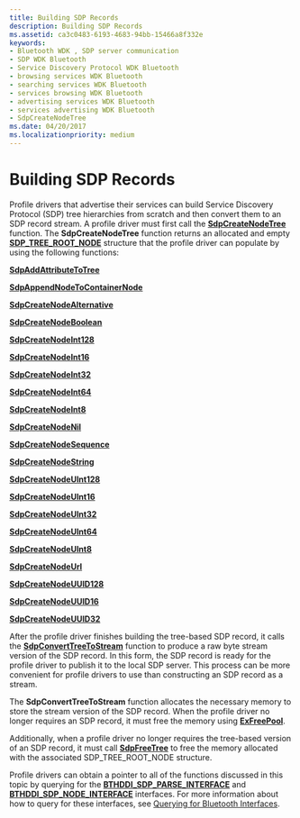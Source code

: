 ```yaml
---
title: Building SDP Records
description: Building SDP Records
ms.assetid: ca3c0483-6193-4683-94bb-15466a8f332e
keywords:
- Bluetooth WDK , SDP server communication
- SDP WDK Bluetooth
- Service Discovery Protocol WDK Bluetooth
- browsing services WDK Bluetooth
- searching services WDK Bluetooth
- services browsing WDK Bluetooth
- advertising services WDK Bluetooth
- services advertising WDK Bluetooth
- SdpCreateNodeTree
ms.date: 04/20/2017
ms.localizationpriority: medium
---
```


# Building SDP Records


Profile drivers that advertise their services can build Service Discovery Protocol (SDP) tree hierarchies from scratch and then convert them to an SDP record stream. A profile driver must first call the [**SdpCreateNodeTree**](https://docs.microsoft.com/windows-hardware/drivers/ddi/content/sdplib/nf-sdplib-sdpcreatenodetree) function. The **SdpCreateNodeTree** function returns an allocated and empty [**SDP\_TREE\_ROOT\_NODE**](https://docs.microsoft.com/windows-hardware/drivers/ddi/content/sdpnode/ns-sdpnode-_sdp_tree_root_node) structure that the profile driver can populate by using the following functions:

[**SdpAddAttributeToTree**](https://docs.microsoft.com/windows-hardware/drivers/ddi/content/sdplib/nf-sdplib-sdpaddattributetotree)

[**SdpAppendNodeToContainerNode**](https://docs.microsoft.com/windows-hardware/drivers/ddi/content/sdplib/nf-sdplib-sdpappendnodetocontainernode)

[**SdpCreateNodeAlternative**](https://docs.microsoft.com/windows-hardware/drivers/ddi/content/sdplib/nf-sdplib-sdpcreatenodealternative)

[**SdpCreateNodeBoolean**](https://docs.microsoft.com/windows-hardware/drivers/ddi/content/sdplib/nf-sdplib-sdpcreatenodeboolean)

[**SdpCreateNodeInt128**](https://docs.microsoft.com/windows-hardware/drivers/ddi/content/sdplib/nf-sdplib-sdpcreatenodeint128)

[**SdpCreateNodeInt16**](https://docs.microsoft.com/windows-hardware/drivers/ddi/content/sdplib/nf-sdplib-sdpcreatenodeint16)

[**SdpCreateNodeInt32**](https://docs.microsoft.com/windows-hardware/drivers/ddi/content/sdplib/nf-sdplib-sdpcreatenodeint32)

[**SdpCreateNodeInt64**](https://docs.microsoft.com/windows-hardware/drivers/ddi/content/sdplib/nf-sdplib-sdpcreatenodeint64)

[**SdpCreateNodeInt8**](https://docs.microsoft.com/windows-hardware/drivers/ddi/content/sdplib/nf-sdplib-sdpcreatenodeint8)

[**SdpCreateNodeNil**](https://docs.microsoft.com/windows-hardware/drivers/ddi/content/sdplib/nf-sdplib-sdpcreatenodenil)

[**SdpCreateNodeSequence**](https://docs.microsoft.com/windows-hardware/drivers/ddi/content/sdplib/nf-sdplib-sdpcreatenodesequence)

[**SdpCreateNodeString**](https://docs.microsoft.com/windows-hardware/drivers/ddi/content/sdplib/nf-sdplib-sdpcreatenodestring)

[**SdpCreateNodeUInt128**](https://docs.microsoft.com/windows-hardware/drivers/ddi/content/sdplib/nf-sdplib-sdpcreatenodeuint128)

[**SdpCreateNodeUInt16**](https://docs.microsoft.com/windows-hardware/drivers/ddi/content/sdplib/nf-sdplib-sdpcreatenodeuint16)

[**SdpCreateNodeUInt32**](https://docs.microsoft.com/windows-hardware/drivers/ddi/content/sdplib/nf-sdplib-sdpcreatenodeuint32)

[**SdpCreateNodeUInt64**](https://docs.microsoft.com/windows-hardware/drivers/ddi/content/sdplib/nf-sdplib-sdpcreatenodeuint64)

[**SdpCreateNodeUInt8**](https://docs.microsoft.com/windows-hardware/drivers/ddi/content/sdplib/nf-sdplib-sdpcreatenodeuint8)

[**SdpCreateNodeUrl**](https://docs.microsoft.com/windows-hardware/drivers/ddi/content/sdplib/nf-sdplib-sdpcreatenodeurl)

[**SdpCreateNodeUUID128**](https://docs.microsoft.com/windows-hardware/drivers/ddi/content/sdplib/nf-sdplib-sdpcreatenodeuuid128)

[**SdpCreateNodeUUID16**](https://docs.microsoft.com/windows-hardware/drivers/ddi/content/sdplib/nf-sdplib-sdpcreatenodeuuid16)

[**SdpCreateNodeUUID32**](https://docs.microsoft.com/windows-hardware/drivers/ddi/content/sdplib/nf-sdplib-sdpcreatenodeuuid32)

After the profile driver finishes building the tree-based SDP record, it calls the [**SdpConvertTreeToStream**](https://docs.microsoft.com/windows-hardware/drivers/ddi/content/bthsdpddi/nc-bthsdpddi-pconverttreetostream) function to produce a raw byte stream version of the SDP record. In this form, the SDP record is ready for the profile driver to publish it to the local SDP server. This process can be more convenient for profile drivers to use than constructing an SDP record as a stream.

The **SdpConvertTreeToStream** function allocates the necessary memory to store the stream version of the SDP record. When the profile driver no longer requires an SDP record, it must free the memory using [**ExFreePool**](https://docs.microsoft.com/windows-hardware/drivers/ddi/content/ntddk/nf-ntddk-exfreepool).

Additionally, when a profile driver no longer requires the tree-based version of an SDP record, it must call [**SdpFreeTree**](https://docs.microsoft.com/windows-hardware/drivers/ddi/content/sdplib/nf-sdplib-sdpfreetree) to free the memory allocated with the associated SDP\_TREE\_ROOT\_NODE structure.

Profile drivers can obtain a pointer to all of the functions discussed in this topic by querying for the [**BTHDDI\_SDP\_PARSE\_INTERFACE**](https://docs.microsoft.com/windows-hardware/drivers/ddi/content/bthsdpddi/ns-bthsdpddi-_bthddi_sdp_parse_interface) and [**BTHDDI\_SDP\_NODE\_INTERFACE**](https://docs.microsoft.com/windows-hardware/drivers/ddi/content/bthsdpddi/ns-bthsdpddi-_bthddi_sdp_node_interface) interfaces. For more information about how to query for these interfaces, see [Querying for Bluetooth Interfaces](querying-for-bluetooth-interfaces.md).

 

 





